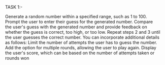 TASK 1:-



 Generate a random number within a specified range, such as 1 to 100.
 Prompt the user to enter their guess for the generated number.
 Compare the user's guess with the generated number and provide feedback on whether the guess is correct, too high, or too low.
 Repeat steps 2 and 3 until the user guesses the correct number.
You can incorporate additional details as follows:
 Limit the number of attempts the user has to guess the number.
 Add the option for multiple rounds, allowing the user to play again.
 Display the user's score, which can be based on the number of attempts taken or rounds won
